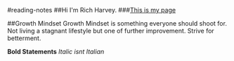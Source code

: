 #reading-notes
##Hi I'm Rich Harvey.
###[This is my page](https://richharvey-germo.github.io/reading-notes/)

##Growth Mindset
Growth Mindset is something everyone should shoot for. 
Not living a stagnant lifestyle but one of further improvement.
Strive for betterment.

**Bold Statements**
*Italic isnt Italian*
